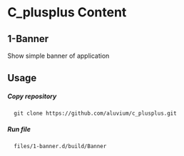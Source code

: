 # C_plusplus Content  
## 1-Banner
Show simple banner of application
## Usage
##### Copy repository
      git clone https://github.com/aluvium/c_plusplus.git
##### Run file
      files/1-banner.d/build/Banner
